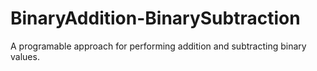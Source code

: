 # BinaryAddition-BinarySubtraction
A programable approach for performing addition and subtracting binary values.
